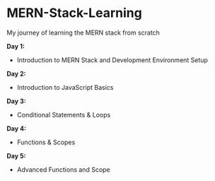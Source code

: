 # MERN-Stack-Learning
My journey of learning the MERN stack from scratch

**Day 1:** 
- Introduction to MERN Stack and Development Environment Setup

**Day 2:**
- Introduction to JavaScript Basics

**Day 3:**
- Conditional Statements & Loops

**Day 4:**
- Functions & Scopes

**Day 5:**
- Advanced Functions and Scope


